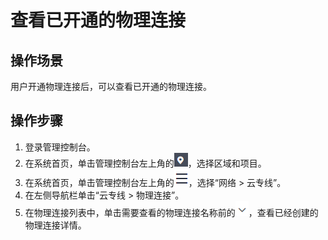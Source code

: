 # 查看已开通的物理连接<a name="dc_04_0201"></a>

## 操作场景<a name="section30627385"></a>

用户开通物理连接后，可以查看已开通的物理连接。

## 操作步骤<a name="section7211011"></a>

1.  登录管理控制台。
2.  在系统首页，单击管理控制台左上角的![](figures/zh-cn_image_0262075509.png)，选择区域和项目。
3.  在系统首页，单击管理控制台左上角的![](figures/zh-cn_image_0262075511.png)，选择“网络 \> 云专线”。
4.  在左侧导航栏单击“云专线 \> 物理连接”。
5.  在物理连接列表中，单击需要查看的物理连接名称前的![](figures/zh-cn_image_0166140265.png)，查看已经创建的物理连接详情。


